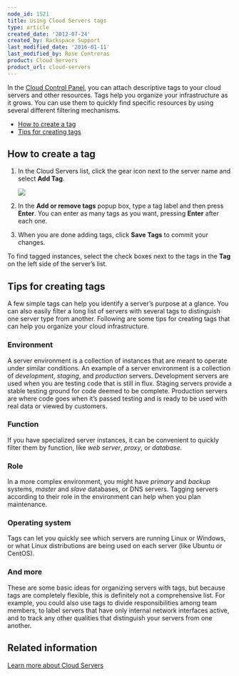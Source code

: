 ```yaml
---
node_id: 1521
title: Using Cloud Servers tags
type: article
created_date: '2012-07-24'
created_by: Rackspace Support
last_modified_date: '2016-01-11'
last_modified_by: Rose Contreras
product: Cloud Servers
product_url: cloud-servers
---
```


In the [Cloud Control Panel](http://mycloud.rackspace.com), you can
attach descriptive tags to your cloud servers and other resources. Tags
help you organize your infrastructure as it grows. You can use them to
quickly find specific resources by using several different filtering
mechanisms.

-   [How to create a tag](#howto)
-   [Tips for creating tags](#tips)

How to create a tag
-------------------

1.  In the Cloud Servers list, click the gear icon next to the server
    name and select **Add Tag**.

    ![](https://8026b2e3760e2433679c-fffceaebb8c6ee053c935e8915a3fbe7.ssl.cf2.rackcdn.com/field/image/Screen%20Shot%202015-01-12%20at%207.19.50%20AM.png)

2.  In the **Add or remove tags** popup box, type a tag label and then
    press **Enter**. You can enter as many tags as you want, pressing
    **Enter** after each one.
3.  When you are done adding tags, click **Save Tags** to commit
    your changes.

To find tagged instances, select the check boxes next to the tags in the
**Tag** on the left side of the server&rsquo;s list.

Tips for creating tags
----------------------

A few simple tags can help you identify a server&rsquo;s purpose at a glance.
You can also easily filter a long list of servers with several tags to
distinguish one server type from another. Following are some tips for
creating tags that can help you organize your cloud infrastructure.

### Environment

A server environment is a collection of instances that are meant to
operate under similar conditions. An example of a server environment is
a collection of *development*, *staging*, and *production* servers.
Development servers are used when you are testing code that is still in
flux. Staging servers provide a stable testing ground for code deemed to
be complete. Production servers are where code goes when it&rsquo;s passed
testing and is ready to be used with real data or viewed by customers.

### Function

If you have specialized server instances, it can be convenient to
quickly filter them by function, like *web server*, *proxy*, or
*database*.

### Role

In a more complex environment, you might have *primary* and *backup*
systems, *master* and *slave* databases, or DNS servers. Tagging servers
according to their role in the environment can help when you plan
maintenance.

### Operating system

Tags can let you quickly see which servers are running Linux or Windows,
or what Linux distributions are being used on each server (like Ubuntu
or CentOS).

### And more

These are some basic ideas for organizing servers with tags, but because
tags are completely flexible, this is definitely not a comprehensive
list. For example, you could also use tags to divide responsibilities
among team members, to label servers that have only internal network
interfaces active, and to track any other qualities that distinguish
your servers from one another.

Related information
-------------------

[Learn more about Cloud
Servers](/how-to/learn-more-about-cloud-servers)


